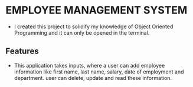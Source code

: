 # EMPLOYEE MANAGEMENT SYSTEM

* I created this project to solidify my knowledge of Object Oriented Programming and it can only be opened in the terminal. 

## Features

* This application takes inputs, where a user can add employee information like first name, last name, salary, date of employment and department. user can delete, update and read these information.